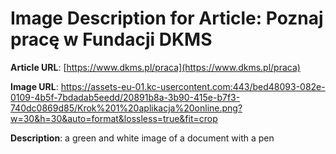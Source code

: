 # Image Description for Article: Poznaj pracę w Fundacji DKMS
**Article URL**: [https://www.dkms.pl/praca](https://www.dkms.pl/praca)

**Image URL**: https://assets-eu-01.kc-usercontent.com:443/bed48093-082e-0109-4b5f-7bdadab5eedd/20891b8a-3b90-415e-b7f3-740dc0869d85/Krok%201%20aplikacja%20online.png?w=30&h=30&auto=format&lossless=true&fit=crop

**Description**: a green and white image of a document with a pen
